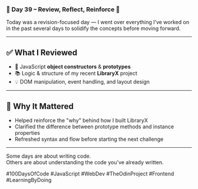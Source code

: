 ### 📅 Day 39 – Review, Reflect, Reinforce 🔁

Today was a revision-focused day — I went over everything I’ve worked on in the past several days to solidify the concepts before moving forward.

---

## ✅ What I Reviewed

- 🧱 JavaScript **object constructors** & **prototypes**
- 📚 Logic & structure of my recent **LibraryX** project
- 💡 DOM manipulation, event handling, and layout design

---

## 🔁 Why It Mattered

- Helped reinforce the "why" behind how I built LibraryX  
- Clarified the difference between prototype methods and instance properties  
- Refreshed syntax and flow before starting the next challenge

---

Some days are about writing code.  
Others are about understanding the code you've already written.

#100DaysOfCode #JavaScript #WebDev #TheOdinProject #Frontend #LearningByDoing
